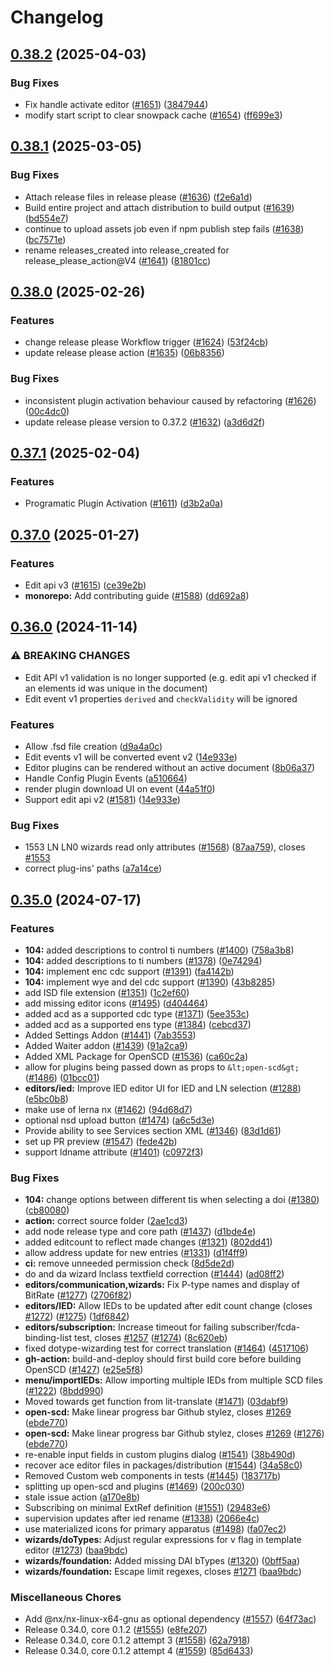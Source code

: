 # Changelog

## [0.38.2](https://github.com/openscd/open-scd/compare/v0.38.1...v0.38.2) (2025-04-03)


### Bug Fixes

* Fix handle activate editor ([#1651](https://github.com/openscd/open-scd/issues/1651)) ([3847944](https://github.com/openscd/open-scd/commit/384794420292a9e5192eac937d907238a6113120))
* modify start script to clear snowpack cache ([#1654](https://github.com/openscd/open-scd/issues/1654)) ([ff699e3](https://github.com/openscd/open-scd/commit/ff699e357442593f07bf9665473b1fbc499606b0))

## [0.38.1](https://github.com/openscd/open-scd/compare/v0.38.0...v0.38.1) (2025-03-05)


### Bug Fixes

* Attach release files in release please ([#1636](https://github.com/openscd/open-scd/issues/1636)) ([f2e6a1d](https://github.com/openscd/open-scd/commit/f2e6a1d8b8fc49b03c75e94dfeed565eeb1bda2f))
* Build entire project and attach distribution to build output ([#1639](https://github.com/openscd/open-scd/issues/1639)) ([bd554e7](https://github.com/openscd/open-scd/commit/bd554e72f308a3c6e60f4ee1d98fa4884fc5d8f8))
* continue to upload assets job even if npm publish step fails ([#1638](https://github.com/openscd/open-scd/issues/1638)) ([bc7571e](https://github.com/openscd/open-scd/commit/bc7571e8351d2a1770e19c58eabf91404cf1726e))
* rename releases_created into release_created for release_please_action@V4 ([#1641](https://github.com/openscd/open-scd/issues/1641)) ([81801cc](https://github.com/openscd/open-scd/commit/81801cc776311ff996c512ea2f441b2b9cc5e2cd))

## [0.38.0](https://github.com/openscd/open-scd/compare/v0.37.1...v0.38.0) (2025-02-26)


### Features

* change release please Workflow trigger ([#1624](https://github.com/openscd/open-scd/issues/1624)) ([53f24cb](https://github.com/openscd/open-scd/commit/53f24cbc9b2be8407aa1420b5665d2a09e9051ea))
* update release please action ([#1635](https://github.com/openscd/open-scd/issues/1635)) ([06b8356](https://github.com/openscd/open-scd/commit/06b8356485940f2841b01293de5bea2a6fa1399d))


### Bug Fixes

* inconsistent plugin activation behaviour caused by refactoring ([#1626](https://github.com/openscd/open-scd/issues/1626)) ([00c4dc0](https://github.com/openscd/open-scd/commit/00c4dc06f6d0cf1c39e4822a5b21d650d698785e))
* update release please version to 0.37.2 ([#1632](https://github.com/openscd/open-scd/issues/1632)) ([a3d6d2f](https://github.com/openscd/open-scd/commit/a3d6d2f68952e98d62375b037b5b36bca63f325a))

## [0.37.1](https://github.com/openscd/open-scd/compare/v0.37.0...v0.37.1) (2025-02-04)


### Features

* Programatic Plugin Activation ([#1611](https://github.com/openscd/open-scd/issues/1611)) ([d3b2a0a](https://github.com/openscd/open-scd/commit/d3b2a0a7b2d08d0ce5484567ebfe6c6d4e548c5e))

## [0.37.0](https://github.com/openscd/open-scd/compare/v0.36.0...v0.37.0) (2025-01-27)


### Features

* Edit api v3 ([#1615](https://github.com/openscd/open-scd/issues/1615)) ([ce39e2b](https://github.com/openscd/open-scd/commit/ce39e2b7bfcda40659f36e40659b1efd571f2a53))
* **monorepo:** Add contributing guide ([#1588](https://github.com/openscd/open-scd/issues/1588)) ([dd692a8](https://github.com/openscd/open-scd/commit/dd692a8d9784aaf5f8509fdad5298293195d1465))

## [0.36.0](https://github.com/openscd/open-scd/compare/v0.35.0...v0.36.0) (2024-11-14)


### ⚠ BREAKING CHANGES

* Edit API v1 validation is no longer supported (e.g. edit api v1 checked if an elements id was unique in the document)
* Edit event v1 properties `derived` and `checkValidity` will be ignored

### Features

* Allow .fsd file creation ([d9a4a0c](https://github.com/openscd/open-scd/commit/d9a4a0c6f6a0c9c86927d80bf5c81b4e9f6fc6d5))
* Edit events v1 will be converted event v2 ([14e933e](https://github.com/openscd/open-scd/commit/14e933ed776ec5592c3c38e84b9884fa41a05e81))
* Editor plugins can be rendered without an active document ([8b06a37](https://github.com/openscd/open-scd/commit/8b06a375ecfbc6275c5238d4a95383f4e80449b8))
* Handle Config Plugin Events ([a510664](https://github.com/openscd/open-scd/commit/a5106648367dad831a248b734cd5c34aa1043d89))
* render plugin download UI on event ([44a51f0](https://github.com/openscd/open-scd/commit/44a51f05797e8dd6345215c177a2e7b68e189d69))
* Support edit api v2 ([#1581](https://github.com/openscd/open-scd/issues/1581)) ([14e933e](https://github.com/openscd/open-scd/commit/14e933ed776ec5592c3c38e84b9884fa41a05e81))


### Bug Fixes

* 1553 LN LN0 wizards read only attributes ([#1568](https://github.com/openscd/open-scd/issues/1568)) ([87aa759](https://github.com/openscd/open-scd/commit/87aa75961c7ef0bfe11810d2fa5d4e08704da033)), closes [#1553](https://github.com/openscd/open-scd/issues/1553)
* correct plug-ins' paths ([a7a14ce](https://github.com/openscd/open-scd/commit/a7a14ced59294d8a24daabf5ecdc76a5dbb75237))

## [0.35.0](https://github.com/openscd/open-scd/compare/v0.34.0...v0.35.0) (2024-07-17)

### Features

* **104:** added descriptions to control ti numbers ([#1400](https://github.com/openscd/open-scd/issues/1400)) ([758a3b8](https://github.com/openscd/open-scd/commit/758a3b887b75b1eabdda7add0b3abf4cbe2df949))
* **104:** added descriptions to ti numbers ([#1378](https://github.com/openscd/open-scd/issues/1378)) ([0e74294](https://github.com/openscd/open-scd/commit/0e742944e4e834c515488ad1f75cecf88d234a8a))
* **104:** implement enc cdc support ([#1391](https://github.com/openscd/open-scd/issues/1391)) ([fa4142b](https://github.com/openscd/open-scd/commit/fa4142b4b85085f092533dd54097d3c4efbf5441))
* **104:** implement wye and del cdc support ([#1390](https://github.com/openscd/open-scd/issues/1390)) ([43b8285](https://github.com/openscd/open-scd/commit/43b82853f877a8eb080db2b4ea99898f861c8418))
* add ISD file extension ([#1351](https://github.com/openscd/open-scd/issues/1351)) ([1c2ef60](https://github.com/openscd/open-scd/commit/1c2ef606a64f1af75af1c88dcdd3a5659b35d2aa))
* add missing editor icons ([#1495](https://github.com/openscd/open-scd/issues/1495)) ([d404464](https://github.com/openscd/open-scd/commit/d404464444a0f03fbe0ca3d0774e1cc1bc704e38))
* added acd as a supported cdc type ([#1371](https://github.com/openscd/open-scd/issues/1371)) ([5ee353c](https://github.com/openscd/open-scd/commit/5ee353cf85e61ce9edd6f48268d198adfdc3f0b2))
* added acd as a supported ens type ([#1384](https://github.com/openscd/open-scd/issues/1384)) ([cebcd37](https://github.com/openscd/open-scd/commit/cebcd37ecbc0230561018c4bb2a8c5e58de3b807))
* Added Settings Addon ([#1441](https://github.com/openscd/open-scd/issues/1441)) ([7ab3553](https://github.com/openscd/open-scd/commit/7ab355340a64cc2afaf6118ea8ca1ea7acc2a319))
* Added Waiter addon ([#1439](https://github.com/openscd/open-scd/issues/1439)) ([91a2ca9](https://github.com/openscd/open-scd/commit/91a2ca97998551aa07e96452ce3c73ddea6b1641))
* Added XML Package for OpenSCD ([#1536](https://github.com/openscd/open-scd/issues/1536)) ([ca60c2a](https://github.com/openscd/open-scd/commit/ca60c2a63c304a5e1c88095ea2f24b597fc5a2ad))
* allow for plugins being passed down as props to `&lt;open-scd&gt;` ([#1486](https://github.com/openscd/open-scd/issues/1486)) ([01bcc01](https://github.com/openscd/open-scd/commit/01bcc017c373185fa34036ea4d80c5ef105d5ee2))
* **editors/ied:** Improve IED editor UI for IED and LN selection ([#1288](https://github.com/openscd/open-scd/issues/1288)) ([e5bc0b8](https://github.com/openscd/open-scd/commit/e5bc0b8509a40950188e2f4bcf52569932309c69))
* make use of lerna nx ([#1462](https://github.com/openscd/open-scd/issues/1462)) ([94d68d7](https://github.com/openscd/open-scd/commit/94d68d7e395b545c699ead584266231085cffeac))
* optional nsd upload button ([#1474](https://github.com/openscd/open-scd/issues/1474)) ([a6c5d3e](https://github.com/openscd/open-scd/commit/a6c5d3e55e7fd13ada773be7f56d7869e06f30c0))
* Provide ability to see Services section XML ([#1346](https://github.com/openscd/open-scd/issues/1346)) ([83d1d61](https://github.com/openscd/open-scd/commit/83d1d611eeeb79082c7f0eb7934ee045b25fe0c2))
* set up PR preview ([#1547](https://github.com/openscd/open-scd/issues/1547)) ([fede42b](https://github.com/openscd/open-scd/commit/fede42b43272e4fbf036e18df299a45fe52741cc))
* support ldname attribute ([#1401](https://github.com/openscd/open-scd/issues/1401)) ([c0972f3](https://github.com/openscd/open-scd/commit/c0972f33b7e386c39a127739b4c2962f9c9a60f4))

### Bug Fixes

* **104:** change options between different tis when selecting a doi ([#1380](https://github.com/openscd/open-scd/issues/1380)) ([cb80080](https://github.com/openscd/open-scd/commit/cb800808e9679e673e987038678e4c9f2da9fdf3))
* **action:** correct source folder ([2ae1cd3](https://github.com/openscd/open-scd/commit/2ae1cd316743b912551c245da15533bcb9ec2426))
* add node release type and core path ([#1437](https://github.com/openscd/open-scd/issues/1437)) ([d1bde4e](https://github.com/openscd/open-scd/commit/d1bde4e8077f378a5f6e1cc6ebc62561be37db04))
* added editcount to reflect made changes ([#1321](https://github.com/openscd/open-scd/issues/1321)) ([802dd41](https://github.com/openscd/open-scd/commit/802dd4174fb49fc969e601ba04f3ca1966adedbb))
* allow address update for new entries ([#1331](https://github.com/openscd/open-scd/issues/1331)) ([d1f4ff9](https://github.com/openscd/open-scd/commit/d1f4ff90e211bc8ba8c2e9fc4e900fb093acfad5))
* **ci:** remove unneeded permission check ([8d5de2d](https://github.com/openscd/open-scd/commit/8d5de2d93714cef7f5a725704a6adf38602b581c))
* do and da wizard lnclass textfield correction ([#1444](https://github.com/openscd/open-scd/issues/1444)) ([ad08ff2](https://github.com/openscd/open-scd/commit/ad08ff2f4ea51655da5fd158c7106680b6b68506))
* **editors/communication,wizards:** Fix P-type names and display of BitRate ([#1277](https://github.com/openscd/open-scd/issues/1277)) ([2706f82](https://github.com/openscd/open-scd/commit/2706f82283cc7a58a8da5ca4cb775bfec7c6b986))
* **editors/IED:** Allow IEDs to be updated after edit count change (closes [#1272](https://github.com/openscd/open-scd/issues/1272)) ([#1275](https://github.com/openscd/open-scd/issues/1275)) ([1df6842](https://github.com/openscd/open-scd/commit/1df6842002891223cf7a58821494731c01be73a5))
* **editors/subscription:** Increase timeout for failing subscriber/fcda-binding-list test, closes [#1257](https://github.com/openscd/open-scd/issues/1257) ([#1274](https://github.com/openscd/open-scd/issues/1274)) ([8c620eb](https://github.com/openscd/open-scd/commit/8c620eb97fb34a0a01e2ac21cefbb87950e5a6b4))
* fixed dotype-wizarding test for correct translation ([#1464](https://github.com/openscd/open-scd/issues/1464)) ([4517106](https://github.com/openscd/open-scd/commit/4517106c3e651d930fd6c53b4df34f6fc7a065f4))
* **gh-action:** build-and-deploy should first build core before building OpenSCD ([#1427](https://github.com/openscd/open-scd/issues/1427)) ([e25e5f8](https://github.com/openscd/open-scd/commit/e25e5f8c94457deeed207891fec3234201fb1a03))
* **menu/importIEDs:** Allow importing multiple IEDs from multiple SCD files ([#1222](https://github.com/openscd/open-scd/issues/1222)) ([8bdd990](https://github.com/openscd/open-scd/commit/8bdd990a1d0c77b50743281d71b61489709e433a))
* Moved towards get function from lit-translate ([#1471](https://github.com/openscd/open-scd/issues/1471)) ([03dabf9](https://github.com/openscd/open-scd/commit/03dabf94bf3e57f012bb078415ba0c284ce7b1e8))
* **open-scd:** Make linear progress bar Github stylez, closes [#1269](https://github.com/openscd/open-scd/issues/1269) ([ebde770](https://github.com/openscd/open-scd/commit/ebde77000373780dccfa6f345126732667be1c43))
* **open-scd:** Make linear progress bar Github stylez, closes [#1269](https://github.com/openscd/open-scd/issues/1269) ([#1276](https://github.com/openscd/open-scd/issues/1276)) ([ebde770](https://github.com/openscd/open-scd/commit/ebde77000373780dccfa6f345126732667be1c43))
* re-enable input fields in custom plugins dialog ([#1541](https://github.com/openscd/open-scd/issues/1541)) ([38b490d](https://github.com/openscd/open-scd/commit/38b490d1ca7988cebef8513fb640eb077c6246a0))
* recover ace editor files in packages/distribution ([#1544](https://github.com/openscd/open-scd/issues/1544)) ([34a58c0](https://github.com/openscd/open-scd/commit/34a58c04e496716f6a7107e082814fbd8ed053fe))
* Removed Custom web components in tests ([#1445](https://github.com/openscd/open-scd/issues/1445)) ([183717b](https://github.com/openscd/open-scd/commit/183717b2aa90a44a6ffc4b404e79b98fd6bcc917))
* splitting up open-scd and plugins ([#1469](https://github.com/openscd/open-scd/issues/1469)) ([200c030](https://github.com/openscd/open-scd/commit/200c0308a96899a7bc06a4f0357423901c1fff49))
* stale issue action ([a170e8b](https://github.com/openscd/open-scd/commit/a170e8b4e06f6871b1895d64dd710ccdcf76bc1a))
* Subscribing on minimal ExtRef definition ([#1551](https://github.com/openscd/open-scd/issues/1551)) ([29483e6](https://github.com/openscd/open-scd/commit/29483e6562061ae1edd69b2dccf33a512a8aef93))
* supervision updates after ied rename ([#1338](https://github.com/openscd/open-scd/issues/1338)) ([2066e4c](https://github.com/openscd/open-scd/commit/2066e4c71d8ab888cc04f1628c30b39582033fcb))
* use materialized icons for primary apparatus ([#1498](https://github.com/openscd/open-scd/issues/1498)) ([fa07ec2](https://github.com/openscd/open-scd/commit/fa07ec2e12392f0973a138f8260837eec746a64d))
* **wizards/doTypes:** Adjust regular expressions for v flag in template editor ([#1273](https://github.com/openscd/open-scd/issues/1273)) ([baa9bdc](https://github.com/openscd/open-scd/commit/baa9bdcd73bb6db9ab2956dfd58344bc8859262d))
* **wizards/foundation:** Added missing DAI bTypes ([#1320](https://github.com/openscd/open-scd/issues/1320)) ([0bff5aa](https://github.com/openscd/open-scd/commit/0bff5aa448bdfd94956aa602b74a3f44099facd1))
* **wizards/foundation:** Escape limit regexes, closes [#1271](https://github.com/openscd/open-scd/issues/1271) ([baa9bdc](https://github.com/openscd/open-scd/commit/baa9bdcd73bb6db9ab2956dfd58344bc8859262d))

### Miscellaneous Chores

* Add @nx/nx-linux-x64-gnu as optional dependency ([#1557](https://github.com/openscd/open-scd/issues/1557)) ([64f73ac](https://github.com/openscd/open-scd/commit/64f73ace8701e17c1a51b335d76735f7793c210c))
* Release 0.34.0, core 0.1.2 ([#1555](https://github.com/openscd/open-scd/issues/1555)) ([e8fe207](https://github.com/openscd/open-scd/commit/e8fe20739267ea14b74c3d2be0fbf5fa4faa546b))
* Release 0.34.0, core 0.1.2 attempt 3 ([#1558](https://github.com/openscd/open-scd/issues/1558)) ([62a7918](https://github.com/openscd/open-scd/commit/62a79183f7f5b6a55c0ebf500d94c05c0d348ac1))
* Release 0.34.0, core 0.1.2 attempt 4 ([#1559](https://github.com/openscd/open-scd/issues/1559)) ([85d6433](https://github.com/openscd/open-scd/commit/85d6433f4105a6b0bc06e8059755e1b9311f4c4f))
